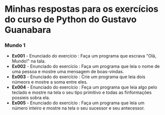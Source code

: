 # Minhas respostas para os exercícios do curso de Python do Gustavo Guanabara

### Mundo 1

- **Ex001** - Enunciado do exercício : Faça um programa que escrava "Olá, Mundo!" na tala.
- **Ex002** - Enunciado do exercício : Faça um programa que leia o nome de uma pessoa e mostre uma mensagem de boas-vindas.
- **Ex003** - Enunciado do exercício : Crie um programa que leia dois númeors e mostre a soma entre eles.
- **Ex004** - Enunciado do exercício : Feça um programa que leia algo pelo teclado e mostre na tela o seu tipo primitivo e todas as finformações possieis sobra ela.
- **Ex005** - Enunciado do exercício : Faça um programa que leia um número inteiro e mostre na tela o seu sucessor e seu antecessor.

